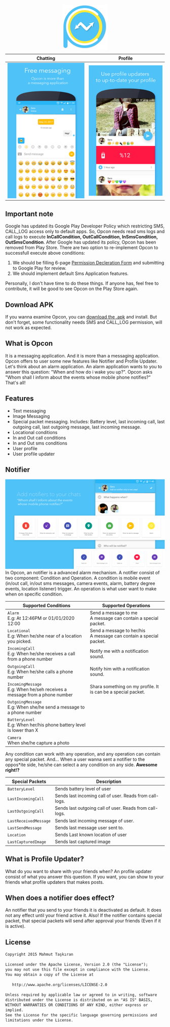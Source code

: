 <p align="center">
   <img style="display:block;margin-left: auto; margin-right: auto;" src="https://github.com/mahmuttaskiran/Opcon/raw/master/store_presence/icon/outputs/mipmap/mipmapldpi.png?style=centerme">
 </p>

Chatting|Profile
:-:|:-:
![](https://github.com/mahmuttaskiran/Opcon/raw/master/store_presence/play-presence/outputs/en/en_chat0.jpg)  |  ![](https://github.com/mahmuttaskiran/Opcon/raw/master/store_presence/play-presence/outputs/en/en_profile0.jpg)

## Important note
Google has updated its Google Play Developer Policy which restricting SMS, CALL_LOG access only to default apps. So, Opcon needs read sms logs and call logs to execute **InCallCondition, OutCallCondition, InSmsCondition, OutSmsCondition**. After Google has updated its policy, Opcon has been removed from Play Store. There are two option to re-implement Opcon to successfull execute above conditions:
1) We should be filling 6-page [Permission Decleration Form](https://docs.google.com/forms/d/e/1FAIpQLSfCnRaa4b1VuHhE4gVekWJc_V0Zt4XiTlsKsTipTlPg5ECA7Q/viewform) and submitting to Google Play for review.
2) We should implement default Sms Application features.

Personally, I don't have time to do these things. If anyone has, feel free to contribute, it will be good to see Opcon on the Play Store again.

## Download APK
If you wanna examine Opcon, you can [download the .apk](https://github.com/mahmuttaskiran/Opcon/raw/master/store_presence/opcon-release.apk) and install. But don't forget, some functionality needs SMS and CALL_LOG permission, will not work as expected.

## What is Opcon
It is a messaging application. And it is more than a messaging application. Opcon offers to user some new features like Notifier and Profile Updater.  Let's think about an alarm application. An alarm application wants to you to answer this question: "When and how do i wake you up?". Opcon asks "Whom shall I inform about the events whose mobile phone notifies?" That's all!

## Features
* Text messaging<br>
* Image Messaging<br>
* Special packet messaging. Includes: Battery level, last incoming call, last outgoing call, last outgoing message, last incoming message.<br>
* Locational conditions<br>
* In and Out call conditions<br>
* In and Out sms conditions<br>
* User profile
* User profile updater

## Notifier
![Image](https://github.com/mahmuttaskiran/Opcon/raw/master/store_presence/play-presence/outputs/en/en_add_rule_revert0.jpg)
In Opcon, an notifier is a advanced alarm mechanism. A notifier consist of two component: Condition and Operation. A condition is mobile event (in/out call, in/out sms messages, camera events, alarm, battery degree events, location listener) trigger. An operation is what user want to make when on specific condition.

Supported Conditions|Supported Operations
--- | --- |
`Alarm`<br>E.g: At 12:46PM or 01/01/2020 12:00 | Send a message to me<br>A message can contain a special packet.
`Locational`<br>E.g: When he/she near of a location you picked.| Send a message to her/his<br>A message can contain a special packet.
`IncomingCall`<br>E.g: When he/she receives a call from a phone number|Notify me with a notification sound.
`OutgoingCall`<br>E.g: When he/she calls a phone number| Notify him with a notification sound.
`IncomingMessage`<br>E.g: When he/seh receives a message from a phone number|Shara something on my profile. It is can be a special packet.
`OutgoingMessage`<br>E.g: When she/he send a message to a phone number|
`BatteryLevel`<br>E.g: When her/his phone battery level is lower than X|
`Camera`<br>When she/he capture a photo|

Any condition can work with any operation, and any operation can contain any special packet. And... When a user wanna sent a notifier to the oppos*ite side, he/she can select a any condition on any side. **Awesome right!?**

Special Packets| Description
---|--|
`BatteryLevel`|Sends battery level of user|
`LastIncomingCall`|Sends last incoming call of user. Reads from call-logs.
`LastOutgoingCall`|Sends last outgoing call of user. Reads from call-logs.
`LastReceivedMessage`|Sends last incoming message of user.
`LastSendMessage`|Sends last message user sent to.
`Location`|Sends Last known location of user
`LastCapturedImage`|Sends last captured image

## What is Profile Updater?
What do you want to share with your friends when? An profile updater consist of what you answer this question. If you want, you can show to your friends what profile updaters that makes posts.

## When does a notifier does effect?
An notifier that you send to your friends it is deactivated as default. It does not any effect until your friend active it. Also! If the notifier contains special packet, that special packets will send after approval your friends (Even if it is active).

License
-------

    Copyright 2015 Mahmut Taşkıran

    Licensed under the Apache License, Version 2.0 (the "License");
    you may not use this file except in compliance with the License.
    You may obtain a copy of the License at

       http://www.apache.org/licenses/LICENSE-2.0

    Unless required by applicable law or agreed to in writing, software
    distributed under the License is distributed on an "AS IS" BASIS,
    WITHOUT WARRANTIES OR CONDITIONS OF ANY KIND, either express or implied.
    See the License for the specific language governing permissions and
    limitations under the License.

